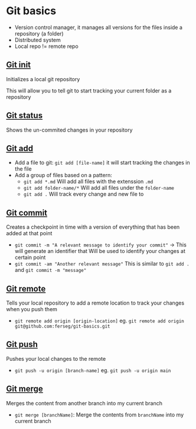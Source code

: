 # Git basics

- Version control manager, it manages all versions for the files inside a repository (a folder)
- Distributed system
- Local repo != remote repo

## [Git init](https://git-scm.com/docs/git-init)
Initializes a local git repository

This will allow you to tell git to start tracking your current folder as a repository

## [Git status](https://git-scm.com/docs/git-status)
Shows the un-commited changes in your repository

## [Git add](https://git-scm.com/docs/git-add)
- Add a file to git: `git add [file-name]` it will start tracking the changes in the file
- Add a group of files based on a pattern: 
  - `git add *.md` Will add all files with the extenssion `.md`
  - `git add folder-name/*` Will add all files under the `folder-name`
  - `git add .` Will track every change and new file to 

## [Git commit](https://git-scm.com/docs/git-commit)
Creates a checkpoint in time with a version of everything that has been added at that point
- `git commit -m "A relevant message to identify your commit"` -> This will generate an identifier that Will
be used to identify your changes at certain point
- `git commit -am "Another relevant message"` This is similar to `git add .` and `git commit -m "message"` 

## [Git remote](https://git-scm.com/docs/git-remote)
Tells your local repository to add a remote location to track your changes when you push them
- `git remote add origin [origin-location]` eg. `git remote add origin git@github.com:ferseg/git-basics.git`

## [Git push](https://git-scm.com/docs/git-push)
Pushes your local changes to the remote
- `git push -u origin [branch-name]` eg. `git push -u origin main`

## [Git merge](https://git-scm.com/docs/git-merge)
Merges the content from another branch into my current branch
- `git merge [branchName]`: Merge the contents from `branchName` into my current branch

